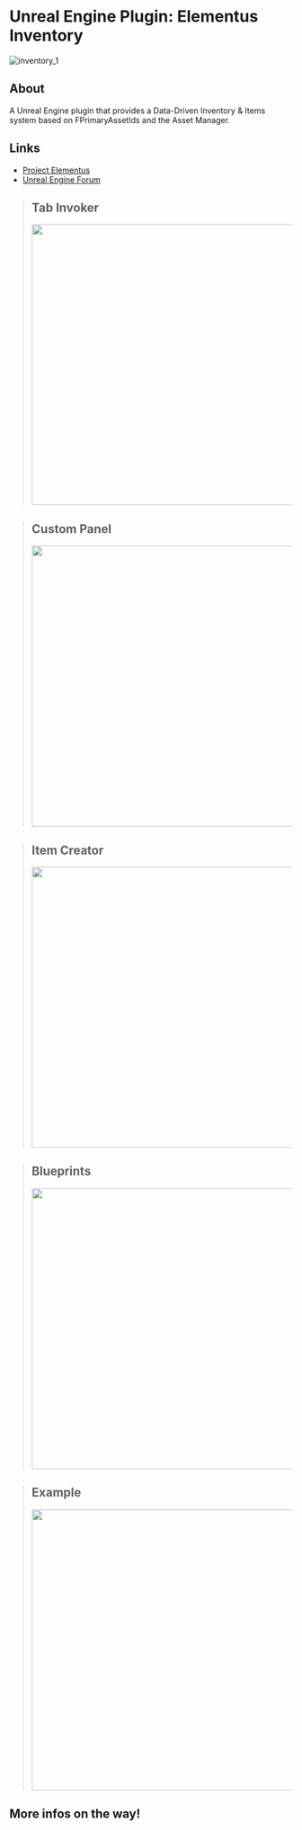 # Unreal Engine Plugin: Elementus Inventory

![inventory_1](https://user-images.githubusercontent.com/77353979/182725692-481defef-3c1c-486b-bda2-c98c2038d4e4.png)

## About

A Unreal Engine plugin that provides a Data-Driven Inventory & Items system based on FPrimaryAssetIds and the Asset Manager.

## Links
* [Project Elementus](https://github.com/lucoiso/UEProject_Elementus)
* [Unreal Engine Forum](https://forums.unrealengine.com/t/free-elementus-inventory-data-driven-inventory-system/617474?u=lucoiso)

> ## Tab Invoker
> <img src="https://user-images.githubusercontent.com/77353979/182725151-524435d1-e4d4-42d1-b0cd-c013dc2c8963.png" width="500" />

> ## Custom Panel
> <img src="https://user-images.githubusercontent.com/77353979/182725153-49735fe4-a9cf-4b94-a91e-a0042a1a15c7.png" width="500" />

> ## Item Creator
> <img src="https://user-images.githubusercontent.com/77353979/182725253-860ae284-963f-4aa2-820c-c6b8ea9a5695.png" width="500" />

> ## Blueprints
> <img src="https://user-images.githubusercontent.com/77353979/182727032-381dac14-5f8b-45f5-a1a1-04a8bb5f1eb5.png" width="500" />

> ## Example
> <img src="https://user-images.githubusercontent.com/77353979/182725154-682fd497-5b8f-4e2a-ae6a-a924ea0df66f.png" width="500" />

## More infos on the way!

